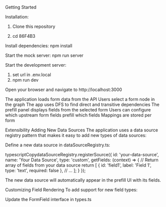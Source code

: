 

Getting Started

Installation:

1. Clone this repository

2. cd 86F4B3

Install dependencies:
npm install

Start the mock server:
npm run server


Start the development server:
1. set url in .env.local
2. npm run dev

Open your browser and navigate to http://localhost:3000

The application loads form data from the API
Users select a form node in the graph
The app uses DFS to find direct and transitive dependencies
The prefill panel displays fields from the selected form
Users can configure which upstream form fields prefill which fields
Mappings are stored per form

Extensibility
Adding New Data Sources
The application uses a data source registry pattern that makes it easy to add new types of data sources:

Define a new data source in dataSourceRegistry.ts:

typescriptCopydataSourceRegistry.registerSource({
  id: 'your-data-source',
  name: 'Your Data Source',
  type: 'custom',
  getFields: (context) => {
    // Return array of fields from your data source
    return [
      { id: 'field1', label: 'Field 1', type: 'text', required: false },
      // ...
    ];
  }
});

The new data source will automatically appear in the prefill UI with its fields.

Customizing Field Rendering
To add support for new field types:

Update the FormField interface in types.ts